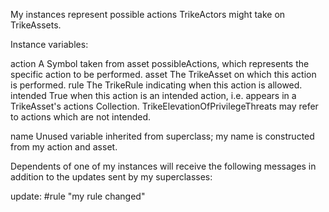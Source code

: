 My instances represent possible actions TrikeActors might take on TrikeAssets.

Instance variables:

action		A Symbol taken from asset possibleActions, which represents the specific action to be performed.
asset		The TrikeAsset on which this action is performed.
rule		The TrikeRule indicating when this action is allowed.
intended	True when this action is an intended action, i.e. appears in a TrikeAsset's actions Collection.  TrikeElevationOfPrivilegeThreats may refer to actions which are not intended.

name		Unused variable inherited from superclass; my name is constructed from my action and asset.

Dependents of one of my instances will receive the following messages in addition to the updates sent by my superclasses:

update: #rule		"my rule changed"